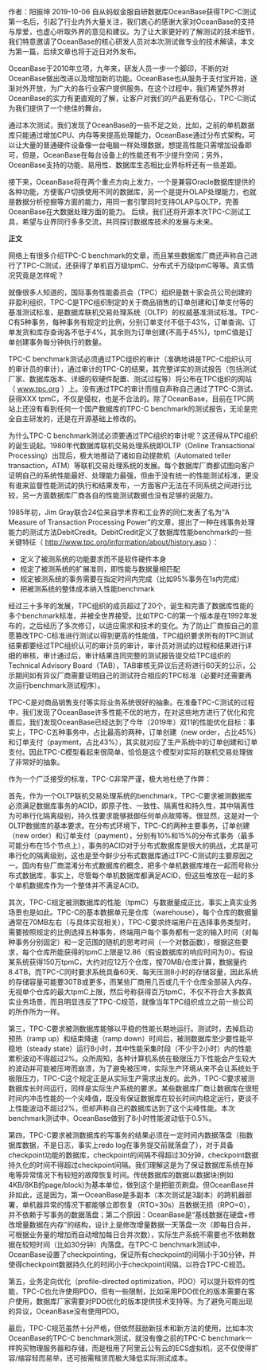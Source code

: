 作者：阳振坤    2019-10-06
​
 自从蚂蚁金服自研数据库OceanBase获得TPC-C测试第一名后，引起了行业内外大量关注，我们衷心的感谢大家对OceanBase的支持与厚爱，也虚心听取外界的意见和建议。为了让大家更好的了解测试的技术细节，我们特意邀请了OceanBase的核心研发人员对本次测试做专业的技术解读，本文为第一篇，后续文章也将于近日对外发布。
 
 OceanBase于2010年立项，九年来，研发人员一步一个脚印，不断的对OceanBase做出改进以及增加新的功能。OceanBase也从服务于支付宝开始，逐渐对外开放，为广大的各行业客户提供服务。在这个过程中，我们希望外界对OceanBase的实力有更直观的了解，让客户对我们的产品更有信心，TPC-C测试为我们提供了一个绝佳的舞台。 

通过本次测试，我们发现了OceanBase的一些不足之处，比如，之前的单机数据库只能通过增加CPU、内存等来提高处理能力，OceanBase通过分布式架构，可以让大量的普通硬件设备像一台电脑一样处理数据，想提高性能只需增加设备即可，但是，OceanBase在每台设备上的性能还有不少提升空间；另外，OceanBase支持的功能、易用性、数据库生态相比业界标杆还有一些差距。 

接下来，OceanBase将在两个重点方向上发力，一个是兼容Oracle数据库提供的各种功能，方便客户切换使用不同的数据库，另一个是提升OLAP处理能力，也就是数据分析挖掘等方面的能力，用同一套引擎同时支持OLAP与OLTP，完善OceanBase在大数据处理方面的能力。 后续，我们还将开源本次TPC-C测试工具，希望与业界同行多多交流，共同探讨数据库技术的发展与未来。 

**正文**

网络上有很多介绍TPC-C benchmark的文章，而且某些数据库厂商还声称自己进行了TPC-C测试，还获得了单机百万级tpmC、分布式千万级tpmC等等。真实情况究竟是怎样呢？

 就像很多人知道的，国际事务性能委员会（TPC）组织是数十家会员公司创建的非盈利组织，TPC-C是TPC组织制定的关于商品销售的订单创建和订单支付等的基准测试标准，是数据库联机交易处理系统（OLTP）的权威基准测试标准。TPC-C有5种事务，每种事务有规定的比例，分别订单支付不低于43%，订单查询、订单发货和库存查询各不低于4%，其余则为订单创建(不高于45%)，tpmC值是订单创建事务每分钟执行的数量。 

TPC-C benchmark测试必须通过TPC组织的审计（准确地讲是TPC-C组织认可的审计员的审计），通过审计的TPC-C的结果，其完整详实的测试报告（包括测试厂家、数据库版本、详细的软硬件配置、测试过程等）将公布在TPC组织的网站（ www.tpc.org ）上。没有通过TPC的审计而擅自声称自己通过了TPC-C测试、获得XXX tpmC，不仅是侵权，也是不合法的。除了OceanBase，目前在TPC网站上还没有看到任何一个国产数据库的TPC-C benchmark的测试报告，无论是完全自主研发的，还是在开源基础上修改的。

 为什么TPC-C benchmark测试必须要通过TPC组织的审计呢？这还得从TPC组织的诞生说起。1980年代数据库联机交易处理系统即OLTP（Online Transactional Processing）出现后，极大地推动了诸如自动提款机（Automated teller transaction，ATM）等联机交易处理系统的发展。每个数据库厂商都试图向客户证明自己的系统性能最好、处理能力最强，但由于没有统一的性能测试标准，更没有谁来监督性能测试的执行和结果发布，一方面客户无法在不同系统之间进行比较，另一方面数据库厂商各自的性能测试数据也没有足够的说服力。 

1985年初，Jim Gray联合24位来自学术界和工业界的同仁发表了名为“A Measure of Transaction Processing Power”的文章，提出了一种在线事务处理能力的测试方法DebitCredit。DebitCredit定义了数据库性能benchmark的一些关键特征（ http://www.tpc.org/information/about/history.asp ）：


- 定义了被测系统的功能要求而不是软件硬件本身
- 规定了被测系统的扩展准则，即性能与数据量相匹配
- 规定被测系统的事务需要在指定时间内完成（比如95%事务在1s内完成）
- 把被测系统的整体成本纳入性能benchmark

经过三十多年的发展，TPC组织的成员超过了20个，诞生和完善了数据库性能的多个benchmark标准，并被全世界接受。比如TPC-C的第一个版本是在1992年发布的，之后经历了多次修订，以适应需求和技术的变化。为了防止厂商按自己的意愿篡改TPC-C标准进行测试以得到更高的性能值，TPC组织要求所有的TPC测试结果都要经过TPC组织认可的审计员的审计，审计员对测试的过程和结果进行详细的审核，审计通过后，审计结果连同完整的测试报告提交给TPC组织的Technical Advisory Board（TAB），TAB审核无异议后还将进行60天的公示，公示期间如有异议厂商需要证明自己的测试符合相应的TPC标准（必要时还需要再次运行benchmark测试程序）。

 TPC-C是对商品销售支付等实际业务系统很好的抽象。在准备TPC-C测试的过程中，我们发现了OceanBase许多性能不优的地方，在对这些地方进行了优化和完善后，我们发现OceanBase已经达到了今年（2019年）双11的性能优化目标：事实上，TPC-C五种事务中，占比最高的两种，订单创建（new order，占比45%）和订单支付（payment，占比43%），其实就对应了生产系统中的订单创建和订单支付。因此TPC-C模型看起来很简单，恰恰是这个模型对实际的联机交易处理做了非常好的抽象。

 作为一个广泛接受的标准，TPC-C非常严谨，极大地杜绝了作弊：
 
首先，作为一个OLTP联机交易处理系统的benchmark，TPC-C要求被测数据库必须满足数据库事务的ACID，即原子性、一致性、隔离性和持久性，其中隔离性为可串行化隔离级别，持久性要求能够抵御任何单点故障等。很显然，这是对一个OLTP数据库的基本要求。在分布式环境下，TPC-C的两种主要事务，订单创建（new order）和订单支付（payment），分别有10%和15%的分布式事务（最多可能分布在15个节点上），事务的ACID对于分布式数据库是很大的挑战，尤其是可串行化的隔离级别，这也是至今鲜少分布式数据库通过TPC-C测试的主要原因之一。国内有些厂商混淆分布式数据库的概念，把多个单机数据库堆在一起而号称分布式数据库，事实上，尽管每个单机数据库都满足ACID，但这些堆放在一起的多个单机数据库作为一个整体并不满足ACID。

 其次，TPC-C规定被测数据库的性能（tpmC）与数据量成正比，事实上真实业务场景也是如此。TPC-C的基本数据单元是仓库（warehouse），每个仓库的数据量通常在70MB左右（与具体实现相关），TPC-C要求终端用户在选择事务类型时，需要按照规定的比例选择五种事务，终端用户每个事务都有一定的输入时间（对每种事务分别固定）和一定范围的随机的思考时间（一个对数函数），根据这些要求，每个仓库所能获得的tpmC上限是12.86（假设数据库的响应时间为0）。假设某系统获得150万tpmC，大约对应12万个仓库，按70MB/仓库计算，数据量约8.4TB，而TPC-C同时要求系统具备60天、每天压测8小时的存储容量，因此系统的存储容量可能要30TB或更多，而某些厂商用几百或几千个仓库全部装入内存，无视单个仓库的最大tpmC上限，然后号称获得百万tpmC，不仅不符合大多数真实业务场景，而且明显违反了TPC-C规范，就像当年TPC组织成立之前一些公司的所作所为一样。

 第三，TPC-C要求被测数据库能够以平稳的性能长期地运行。测试时，去掉启动预热（ramp up）和结束降速（ramp down）时间后，被测数据库至少要性能平稳地（steady state）运行8小时，其中性能采集时段（不少于2小时）内的性能累积波动不得超过2%。众所周知，各种计算机系统在极限压力下性能会产生较大的波动并可能被压垮而崩溃，为了避免被压垮，实际生产环境从来不会让系统处于极限压力，TPC-C这个规定正是从实际生产需求出发的。此外，TPC-C要求被测数据库长时间运行，同样是实际生产系统的要求。某些数据库厂商让数据库在很短时间内冲击性能的一个尖峰值，既没有保证数据库在较长时间内稳定运行，更谈不上性能波动不超过2%，但却声称自己的数据库达到了这个尖峰性能。本次benchmark测试中，OceanBase做到了8小时性能波动低于0.5%。 

第四，TPC-C要求被测数据库的写事务的结果必须在一定时间内数据落盘（指数据库数据，不是日志，事实上redo log在事务提交前就落盘了），对于具备checkpoint功能的数据库，checkpoint的间隔不得超过30分钟，checkpoint数据持久化的时间不得超过checkpoint间隔。我们理解这是为了保证数据库系统在掉电等异常情况下有较短的故障恢复时间。传统数据库的数据以数据块(例如4KB/8KB的page/block)为基本单位，做到这个是把脏页刷盘。但OceanBase并非如此，这是因为，第一OceanBase是多副本（本次测试是3副本）的跨机器部署，单机器异常的情况下都能够立即恢复（RTO=30s）且数据无损（RPO=0），并不依赖于写事务的数据落盘；第二个原因：OceanBase是“基线数据在硬盘+修改增量数据在内存”的结构，设计上是修改增量数据一天落盘一次（即每日合并，可根据业务量的增加而自动增加每日合并次数），实际生产系统不需要也不依赖数据在较短时间（比如30分钟）内落盘。在TPC-C benchmark测试中，OceanBase设置了checkpointing，保证所有checkpoint的间隔小于30分钟，并使得checkpoint数据持久化的时间小于checkpoint间隔，以符合TPC-C规范。

 第五，业务定向优化（profile-directed optimization，PDO）可以提升软件的性能，TPC-C也允许使用PDO，但有一些限制，比如采用PDO优化的版本需要在客户使用，数据库厂家需要对PDO优化的版本提供技术支持等。为了避免可能出现的异议，OceanBase没有使用PDO。

 最后，TPC-C规范虽然十分严格，但依然鼓励新技术和新方法的使用，比如本次OceanBase的TPC-C benchmark测试，就没有像之前的TPC-C benchmark一样购买物理服务器和存储，而是租用了阿里云公有云的ECS虚拟机，这不仅使得扩容/缩容轻而易举，还可按需租赁而极大降低实际测试成本。